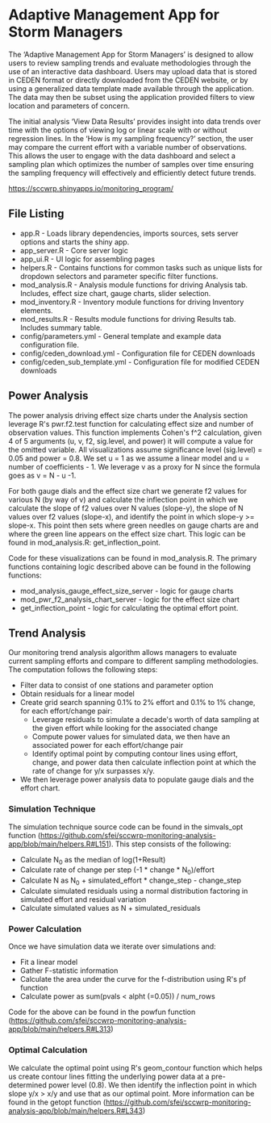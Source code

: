 # Adaptive Management App for Storm Managers

The ‘Adaptive Management App for Storm Managers’ is designed to allow users to review sampling trends and evaluate methodologies through the use of an interactive data dashboard. Users may upload data that is stored in CEDEN format or directly downloaded from the CEDEN website, or by using a generalized data template made available through the application. The data may then be subset using the application provided filters to view location and parameters of concern.  

The initial analysis ‘View Data Results’ provides insight into data trends over time with the options of viewing log or linear scale with or without regression lines. In the ‘How is my sampling frequency?’ section, the user may compare the current effort with a variable number of observations. This allows the user to engage with the data dashboard and select a sampling plan which optimizes the number of samples over time ensuring the sampling frequency will effectively and efficiently detect future trends.

https://sccwrp.shinyapps.io/monitoring_program/


## File Listing
* app.R - Loads library dependencies, imports sources, sets server options and starts the shiny app.
* app_server.R - Core server logic
* app_ui.R - UI logic for assembling pages
* helpers.R - Contains functions for common tasks such as unique lists for dropdown selectors and parameter specific filter functions.
* mod_analysis.R - Analysis module functions for driving Analysis tab. Includes, effect size chart, gauge charts, slider selection.
* mod_inventory.R - Inventory module functions for driving Inventory elements.
* mod_results.R - Results module functions for driving Results tab. Includes summary table.
* config/parameters.yml - General template and example data configuration file.
* config/ceden_download.yml - Configuration file for CEDEN downloads
* config/ceden_sub_template.yml - Configuration file for modified CEDEN downloads

## Power Analysis
The power analysis driving effect size charts under the Analysis section leverage R's pwr.f2.test function for calculating effect size and number of observation values. This function implements Cohen's f^2 calculation, given 4 of 5 arguments (u, v, f2, sig.level, and power) it will compute a value for the omitted variable.  All visualizations assume significance level (sig.level) = 0.05 and power = 0.8. We set u = 1 as we assume a linear model and u = number of coefficients - 1. We leverage v as a proxy for N since the formula goes as v = N - u -1.

For both gauge dials and the effect size chart we generate f2 values for various N (by way of v) and calculate the inflection point in which we calculate the slope of f2 values over N values (slope-y), the slope of N values over f2 values (slope-x), and identify the point in which slope-y >= slope-x. This point then sets where green needles on gauge charts are and where the green line appears on the effect size chart. This logic can be found in mod_analysis.R: get_inflection_point.

Code for these visualizations can be found in mod_analysis.R. The primary functions containing logic described above can be found in the following functions:
* mod_analysis_gauge_effect_size_server - logic for gauge charts
* mod_pwr_f2_analysis_chart_server - logic for the effect size chart
* get_inflection_point - logic for calculating the optimal effort point.

## Trend Analysis
Our monitoring trend analysis algorithm allows managers to evaluate current sampling efforts and compare to different sampling methodologies. The computation follows the following steps:

* Filter data to consist of one stations and parameter option
* Obtain residuals for a linear model
* Create grid search spanning 0.1% to 2% effort and 0.1% to 1% change, for each effort/change pair:
  * Leverage residuals to simulate a decade's worth of data sampling at the given effort while looking for the associated change
  * Compute power values for simulated data, we then have an associated power for each effort/change pair
  * Identify optimal point by computing contour lines using effort, change, and power data then calculate inflection point at which the rate of change for y/x surpasses x/y.
* We then leverage power analysis data to populate gauge dials and the effort chart.

### Simulation Technique
The simulation technique source code can be found in the simvals_opt function (https://github.com/sfei/sccwrp-monitoring-analysis-app/blob/main/helpers.R#L151). This step consists of the following:

* Calculate N<sub>0</sub> as the median of log(1+Result)
* Calculate rate of change per step (-1 * change * N<sub>0</sub>)/effort
* Calculate N as N<sub>0</sub> + simulated_effort * change_step - change_step
* Calculate simulated residuals using a normal distribution factoring in simulated effort and residual variation
* Calculate simulated values as N + simulated_residuals 

### Power Calculation
Once we have simulation data we iterate over simulations and:

* Fit a linear model
* Gather F-statistic information
* Calculate the area under the curve for the f-distribution using R's pf function
* Calculate power as sum(pvals < alpht (=0.05)) / num_rows

Code for the above can be found in the powfun function (https://github.com/sfei/sccwrp-monitoring-analysis-app/blob/main/helpers.R#L313)

### Optimal Calculation
We calculate the optimal point using R's geom_contour function which helps us create contour lines fitting the underlying power data at a pre-determined power level (0.8). We then identify the inflection point in which slope y/x > x/y and use that as our optimal point. More information can be found in the getopt function (https://github.com/sfei/sccwrp-monitoring-analysis-app/blob/main/helpers.R#L343)